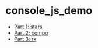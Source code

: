 # console_js_demo

- [Part 1: stars](https://github.com/nikitinskaya/console_js_demo/tree/part1)
- [Part 2: compo](https://github.com/nikitinskaya/console_js_demo/tree/part2)
- [Part 3: rx](https://kodaktor.ru/rx3_cf4f8)
